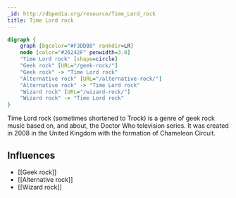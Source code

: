 ```yaml
---
_id: http://dbpedia.org/resource/Time_Lord_rock
title: Time Lord rock
---
```


```dot
digraph {
	graph [bgcolor="#F3DDB8" rankdir=LR]
	node [color="#26242F" penwidth=3.0]
	"Time Lord rock" [shape=circle]
	"Geek rock" [URL="/geek-rock/"]
	"Geek rock" -> "Time Lord rock"
	"Alternative rock" [URL="/alternative-rock/"]
	"Alternative rock" -> "Time Lord rock"
	"Wizard rock" [URL="/wizard-rock/"]
	"Wizard rock" -> "Time Lord rock"
}
```

Time Lord rock (sometimes shortened to Trock) is a genre of geek rock music based on, and about, the Doctor Who television series. It was created in 2008 in the United Kingdom with the formation of Chameleon Circuit.

## Influences

- [[Geek rock]]
- [[Alternative rock]]
- [[Wizard rock]]
